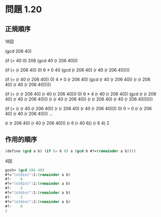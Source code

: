 # 問題 1.20

## 正規順序

18回

(gcd 206 40)

(if (= 40 0)
    206
    (gcd 40 (r 206 40)))

(if (= (r 206 40) 0) 6 ≠ 0
    40
    (gcd (r 206 40) (r 40 (r 206 40))))

(if (= (r 40 (r 206 40)) 0) 4 ≠ 0
    (r 206 40)
    (gcd (r 40 (r 206 40)) (r (r 206 40) (r 40 (r 206 40)))))

(if (= (r (r 206 40) (r 40 (r 206 40))) 0) 6 ≠ 4
    (r 40 (r 206 40))
    (gcd (r (r 206 40) (r 40 (r 206 40))) (r (r 40 (r 206 40)) (r (r 206 40) (r 40 (r 206 40))))))

(if (= (r (r 40 (r 206 40)) (r (r 206 40) (r 40 (r 206 40)))) 0) 0 = 0
    (r (r 206 40) (r 40 (r 206 40)))
    ...


(r (r 206 40) (r 40 (r 206 40)))
(r 6 (r 40 6))
(r 6 4)
2

## 作用的順序

```scheme
(define (gcd a b) (if (= b 0) a (gcd b #?=(remainder a b))))
```

4回

```scheme
gosh> (gcd 206 40)
#?="(stdin)":1:(remainder a b)
#?-    6
#?="(stdin)":1:(remainder a b)
#?-    4
#?="(stdin)":1:(remainder a b)
#?-    2
#?="(stdin)":1:(remainder a b)
#?-    0
2
```
